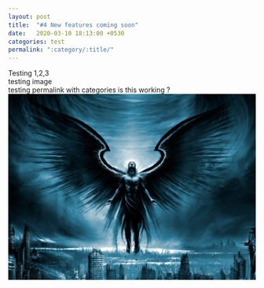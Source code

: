 ```yaml
---
layout: post
title:  "#4 New features coming soon"
date:   2020-03-10 18:13:00 +0530
categories: test
permalink: ":category/:title/"
---
```

Testing 1,2,3
<br/>
testing image 
<br/>
testing permalink with categories
is this working ?
<br/>
<img src="/images/first.jpg">
<br/>

